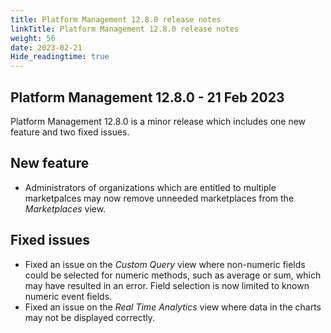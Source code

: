 ```yaml
---
title: Platform Management 12.8.0 release notes
linkTitle: Platform Management 12.8.0 release notes
weight: 56
date: 2023-02-21
Hide_readingtime: true
---
```


## Platform Management 12.8.0 - 21 Feb 2023

Platform Management 12.8.0 is a minor release which includes one new feature and two fixed issues.

## New feature

* Administrators of organizations which are entitled to multiple marketpalces may now remove unneeded marketplaces from the *Marketplaces* view.

## Fixed issues

* Fixed an issue on the *Custom Query* view where non-numeric fields could be selected for numeric methods, such as average or sum, which may have resulted in an error. Field selection is now limited to known numeric event fields.
* Fixed an issue on the *Real Time Analytics* view where data in the charts may not be displayed correctly.
